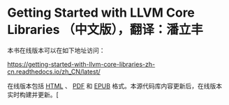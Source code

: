 # Getting Started with LLVM Core Libraries （中文版），翻译：潘立丰

本书在线版本可以在如下地址访问：

https://getting-started-with-llvm-core-libraries-zh-cn.readthedocs.io/zh_CN/latest/

在线版本包括 [HTML](https://getting-started-with-llvm-core-libraries-zh-cn.readthedocs.io/zh_CN/latest/) 、 [PDF](https://getting-started-with-llvm-core-libraries-zh-cn.readthedocs.io/_/downloads/zh_CN/latest/pdf/) 和 [EPUB](https://getting-started-with-llvm-core-libraries-zh-cn.readthedocs.io/_/downloads/zh_CN/latest/epub/) 格式。本源代码库内容更新后，在线版本实时构建并更新。[
